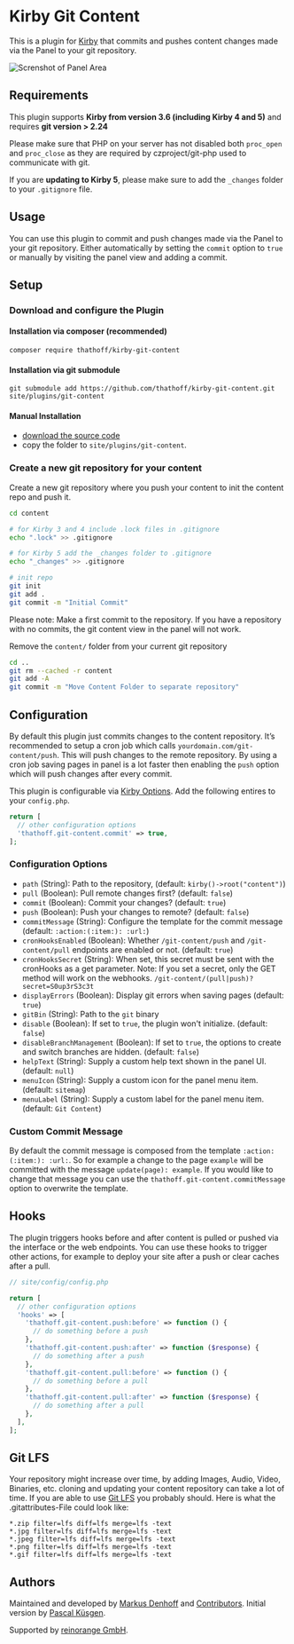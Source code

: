 # Kirby Git Content

This is a plugin for [Kirby](http://getkirby.com/) that commits and pushes content changes made via the Panel to your git repository.

![Screnshot of Panel Area](/.github/screenshot.png?raw=true)

## Requirements

This plugin supports **Kirby from version 3.6 (including Kirby 4 and 5)** and requires **git version > 2.24**

Please make sure that PHP on your server has not disabled both `proc_open` and `proc_close` as they are required
by czproject/git-php used to communicate with git.

If you are **updating to Kirby 5**, please make sure to add the `_changes` folder to your `.gitignore` file.

## Usage

You can use this plugin to commit and push changes made via the Panel to your git repository. Either automatically
by setting the `commit` option to `true` or manually by visiting the panel view and adding a commit.

## Setup

### Download and configure the Plugin

#### Installation via composer (recommended)

`composer require thathoff/kirby-git-content`

#### Installation via git submodule

`git submodule add https://github.com/thathoff/kirby-git-content.git site/plugins/git-content`

#### Manual Installation
- [download the source code](https://github.com/thathoff/kirby-git-content/archive/master.zip)
- copy the folder to `site/plugins/git-content`.


### Create a new git repository for your content

Create a new git repository where you push your content to init the content repo and push it.

```bash
cd content

# for Kirby 3 and 4 include .lock files in .gitignore
echo ".lock" >> .gitignore

# for Kirby 5 add the _changes folder to .gitignore
echo "_changes" >> .gitignore

# init repo
git init
git add .
git commit -m "Initial Commit"
```

Please note: Make a first commit to the repository. If you have a repository with no commits, the git content view
in the panel will not work.

Remove the `content/` folder from your current git repository

```bash
cd ..
git rm --cached -r content
git add -A
git commit -m "Move Content Folder to separate repository"
```

## Configuration

By default this plugin just commits changes to the content repository. It’s recommended to setup a cron job
which calls `yourdomain.com/git-content/push`. This will push changes to the remote repository. By using a cron job
saving pages in panel is a lot faster then enabling the `push` option which will push changes after every commit.

This plugin is configurable via [Kirby Options](https://getkirby.com/docs/guide/configuration). Add the following entires to your `config.php`.

```php
return [
  // other configuration options
  'thathoff.git-content.commit' => true,
];
```

### Configuration Options

- `path` (String): Path to the repository, (default: `kirby()->root("content")`)
- `pull` (Boolean): Pull remote changes first? (default: `false`)
- `commit` (Boolean): Commit your changes? (default: `true`)
- `push` (Boolean): Push your changes to remote? (default: `false`)
- `commitMessage` (String): Configure the template for the commit message (default: `:action:(:item:): :url:`)
- `cronHooksEnabled` (Boolean): Whether `/git-content/push` and `/git-content/pull` endpoints are enabled or not. (default: `true`)
- `cronHooksSecret` (String): When set, this secret must be sent with the cronHooks as a get parameter.  Note: If you set
  a secret, only the GET method will work on the webhooks.   `/git-content/(pull|push)?secret=S0up3rS3c3t`
- `displayErrors` (Boolean): Display git errors when saving pages (default: `true`)
- `gitBin` (String): Path to the `git` binary
- `disable` (Boolean): If set to `true`, the plugin won't initialize. (default: `false`)
- `disableBranchManagement` (Boolean): If set to `true`, the options to create and switch branches are hidden. (default: `false`)
- `helpText` (String): Supply a custom help text shown in the panel UI. (default: `null`)
- `menuIcon` (String): Supply a custom icon for the panel menu item. (default: `sitemap`)
- `menuLabel` (String): Supply a custom label for the panel menu item. (default: `Git Content`)

### Custom Commit Message

By default the commit message is composed from the template `:action:(:item:): :url:`. So for example a change to
the page `example` will be committed with the message `update(page): example`. If you would like to change that
message you can use the `thathoff.git-content.commitMessage` option to overwrite the template.

## Hooks

The plugin triggers hooks before and after content is pulled or pushed via the interface or the web endpoints.
You can use these hooks to trigger other actions, for example to deploy your site after a push or clear caches
after a pull.

```php
// site/config/config.php

return [
  // other configuration options
  'hooks' => [
    'thathoff.git-content.push:before' => function () {
      // do something before a push
    },
    'thathoff.git-content.push:after' => function ($response) {
      // do something after a push
    },
    'thathoff.git-content.pull:before' => function () {
      // do something before a pull
    },
    'thathoff.git-content.pull:after' => function ($response) {
      // do something after a pull
    },
  ],
];
```

## Git LFS
Your repository might increase over time, by adding Images, Audio, Video, Binaries, etc.
cloning and updating your content repository can take a lot of time. If you are able to use
[Git LFS](https://git-lfs.github.com/) you probably should. Here is what the .gitattributes-File could look like:

```
*.zip filter=lfs diff=lfs merge=lfs -text
*.jpg filter=lfs diff=lfs merge=lfs -text
*.jpeg filter=lfs diff=lfs merge=lfs -text
*.png filter=lfs diff=lfs merge=lfs -text
*.gif filter=lfs diff=lfs merge=lfs -text
```

## Authors

Maintained and developed by [Markus Denhoff](https://markus.denhoff.com) and [Contributors](https://github.com/thathoff/kirby-git-content/graphs/contributors). Initial version by [Pascal Küsgen](https://github.com/Pascalmh).

Supported by [reinorange GmbH](https://reinorange.com).
